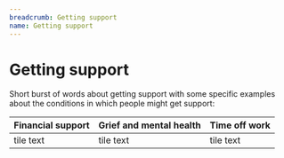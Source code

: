 ```yaml
---
breadcrumb: Getting support
name: Getting support
---
```


Getting support
===========================
Short burst of words about getting support with some specific examples about the conditions in which people might get support:


|Financial support | Grief and mental health| Time off work|
|---|---|---|
|tile text|tile text|tile text|

